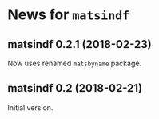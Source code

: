 # News for `matsindf`

## matsindf 0.2.1 (2018-02-23)

Now uses renamed `matsbyname` package.


## matsindf 0.2 (2018-02-21)

Initial version.

